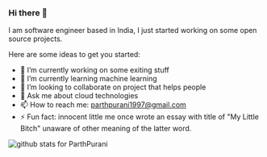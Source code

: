 ### Hi there 👋

I am software engineer based in India, I just started working on some open source projects.
<!--
**ParthPurani/ParthPurani** is a ✨ _special_ ✨ repository because its `README.md` (this file) appears on your GitHub profile.
--->
Here are some ideas to get you started:

- 🔭 I’m currently working on some exiting stuff
- 🌱 I’m currently learning machine learning 
- 👯 I’m looking to collaborate on project that helps people
- 💬 Ask me about cloud technologies
- 📫 How to reach me: parthpurani1997@gmail.com
- ⚡ Fun fact: innocent little me once wrote an essay with title of "My Little Bitch" unaware of other meaning of the latter word.

<img  src="https://github-readme-stats.vercel.app/api?username=ParthPurani&show_icons=true&icon_color=0366d6&bg_color=ffffff&hide_title=true" alt="github stats for ParthPurani">
